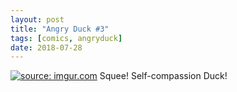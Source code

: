```yaml
---
layout: post
title: "Angry Duck #3"
tags: [comics, angryduck]
date: 2018-07-28
---
```

<!-- #33 -->
[![](https://i.imgur.com/sZ044XH.jpg "source: imgur.com")](https://i.imgur.com/sZ044XH.jpg)
Squee! Self-compassion Duck!
